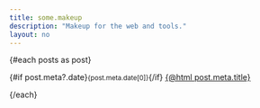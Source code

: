 ```yaml
---
title: some.makeup
description: "Makeup for the web and tools."
layout: no
---
```


<Index>
{#each posts as post}
	<p>
		{#if post.meta?.date}<small><time>{post.meta.date[0]}</time></small>{/if}
		<a href={post.path} lang={
			post.meta?.lang
				? post.meta.lang
				: undefined
		}>
			<span>{@html post.meta.title}</span>
		</a>
	</p>
{/each}
</Index>

<script>
	import Index from "./Index.svelte"
	export let data;
	const posts = data?.posts;
</script>
